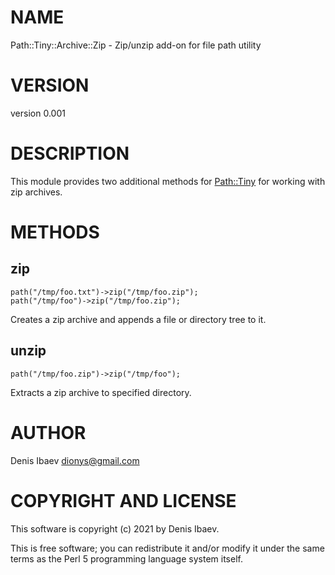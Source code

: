 # NAME

Path::Tiny::Archive::Zip - Zip/unzip add-on for file path utility

# VERSION

version 0.001

# DESCRIPTION

This module provides two additional methods for [Path::Tiny](https://metacpan.org/pod/Path::Tiny) for working with
zip archives.

# METHODS

## zip

    path("/tmp/foo.txt")->zip("/tmp/foo.zip");
    path("/tmp/foo")->zip("/tmp/foo.zip");

Creates a zip archive and appends a file or directory tree to it.

## unzip

    path("/tmp/foo.zip")->zip("/tmp/foo");

Extracts a zip archive to specified directory.

# AUTHOR

Denis Ibaev <dionys@gmail.com>

# COPYRIGHT AND LICENSE

This software is copyright (c) 2021 by Denis Ibaev.

This is free software; you can redistribute it and/or modify it under
the same terms as the Perl 5 programming language system itself.
